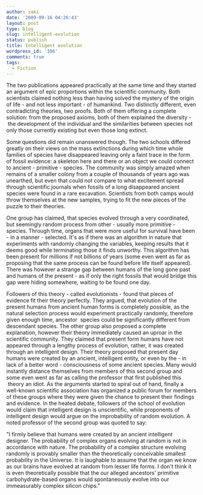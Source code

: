 ```yaml
---
author: zaki
date: '2009-09-16 04:26:43'
layout: post
type: blog
slug: intelligent-evolution
status: publish
title: Intelligent evolution
wordpress_id: '106'
comments: true
tags:
  - Fiction
---
```


The two publications appeared practically at the same time and they started an
argument of epic proportions within the scientific community. Both scientists
claimed nothing less than having solved the mystery of the origin of life -
and not less important - of humankind. Two distinctly different, even
contradicting theories, two proofs. Both of them offering a complete solution:
from the proposed axioms, both of them explained the diversity -  the
development of the individual and the similarities between species not only
those currently existing but even those long extinct.

Some questions did remain unanswered though. The two schools differed greatly
on their views on the mass extinctions during which time whole families of
species have disappeared leaving only a faint trace in the form of fossil
evidence: a skeleton here and there or an object we could connect to ancient -
primitive - species. The community was simply amazed when remains of a smaller
colony from a couple of thousands of years ago was unearthed, but even that
could not compare to what excitement spread through scientific journals when
fossils of a long disappeared ancient species were found in a rare excavation.
Scientists from both camps would throw themselves at the new samples, trying
to fit the new pieces of the puzzle to their theories.

One group has claimed, that species evolved through a very coordinated, but
seemingly random process from other - usually more primitive - species.
Through time, organs that were more useful for survival have been - in a
manner - selected. It's as if there was an algorithm in nature that
experiments with randomly changing the variables, keeping results that it
deems good while terminating those it finds unworthy. This algorithm has been
present for millions if not billions of years (some even went as far as
proposing that the same process can be found before life itself appeared).
There was however a strange gap between humans of the long gone past and
humans of the present - as if only the right fossils that would bridge this
gap were hiding somewhere, waiting to be found one day.

Followers of this theory - called evolutionists - found that pieces of evidence
fit their theory perfectly. They argued, that evolution of the present humans
from ancient human forms is completely possible, as the natural selection
process would experiment practically randomly, therefore given enough time,
ancestor  species could be significantly different from descendant species.
The other group also proposed a complete explanation, however their theory
immediately caused an uproar in the scientific community. They claimed that
present form humans have not appeared through a lengthy process of evolution,
rather, it was created through an intelligent design. Their theory proposed
that present day humans were created by an ancient, intelligent entity, or
even by the - in lack of a better word - consciousness of some ancient
species. Many would instantly distance themselves from members of this second
group and some even went as far as calling the professor that first published
this  theory an idiot. As the arguments started to spiral out of hand, finally
a well-known scientific association has organized a public forum for members
of these groups where they were given the chance to present their findings
and evidence. In the heated debate, followers of the school of evolution would
claim that intelligent design is unscientific, while proponents of intelligent
design would argue on the improbability of random evolution. A noted professor
of the second group was quoted to say:

"I firmly believe that humans were created by an ancient intelligent designer.
The probability of complex organs evolving at random is not in accordance with
nature. The probability of a complex structure evolving randomly is provably
smaller than the theoretically conceivable smallest probability in the
Universe. It is laughable to assume that the organ we know as our brains have
evolved at random from lesser life forms. I don't think it is even
theoretically possible that the our alleged ancestors' primitive
carbohydrate-based organs would spontaneously evolve into our immeasurably
complex silicon chips."

